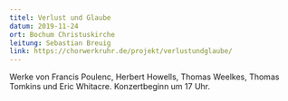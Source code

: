 ```yaml
---
titel: Verlust und Glaube
datum: 2019-11-24
ort: Bochum Christuskirche
leitung: Sebastian Breuig
link: https://chorwerkruhr.de/projekt/verlustundglaube/
---
```

Werke von Francis Poulenc, Herbert Howells, Thomas Weelkes, Thomas Tomkins und Eric Whitacre.
Konzertbeginn um 17 Uhr.
